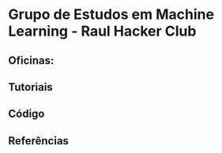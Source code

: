 # Grupo de Estudos em Machine Learning - Raul Hacker Club

## Oficinas:

## Tutoriais

## Código

## Referências
